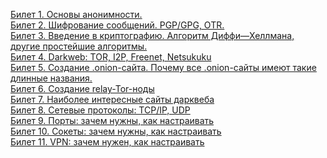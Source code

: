 [Билет 1. Основы анонимности.](https://github.com/snordenstorm/wiki/wiki/%5BRussian%5D-White-Paper) <br>
[Билет 2. Шифрование сообщений. PGP/GPG, OTR.](https://github.com/snordenstorm/wiki/wiki/%5BRussian%5D-Ethereum-Development-Tutorial) <br>
[Билет 3. Введение в криптографию. Алгоритм Диффи—Хеллмана, другие простейшие алгоритмы.](https://github.com/snordenstorm/wiki/wiki/%5BRussian%5D-RLP) <br>
[Билет 4. Darkweb: TOR, I2P, Freenet, Netsukuku](https://github.com/snordenstorm/wiki/wiki/%5BRussian%5D-Serpent-programming-language-operations) <br>
[Билет 5. Создание .onion-сайта. Почему все .onion-сайты имеют такие длинные названия.](https://github.com/snordenstorm/wiki/wiki/%5BRussian%5D-Dagger) <br>
[Билет 6. Создание relay-Tor-ноды](https://github.com/snordenstorm/wiki/wiki/%5BRussian%5D-Glossary) <br>
[Билет 7. Наиболее интересные сайты дарквеба](https://github.com/snordenstorm/wiki/wiki/%5BRussian%5D-Block-Protocol-2.0) <br>
[Билет 8. Сетевые протоколы: TCP/IP, UDP](https://github.com/snordenstorm/wiki/wiki/%5BRussian%5D-Open-Problems) <br>
[Билет 9. Порты: зачем нужны, как настраивать](https://github.com/snordenstorm/wiki/wiki/%5BRussian%5D-Open-Problems) <br>
[Билет 10. Сокеты: зачем нужны, как настраивать](https://github.com/snordenstorm/wiki/wiki/%5BRussian%5D-Open-Problems) <br>
[Билет 11. VPN: зачем нужен, как настраивать](https://github.com/snordenstorm/wiki/wiki/%5BRussian%5D-Open-Problems) <br>